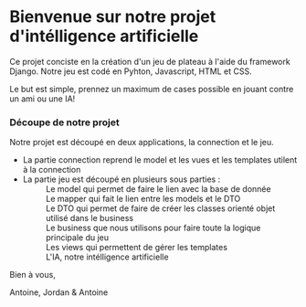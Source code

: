 # Bienvenue sur notre projet d'intélligence artificielle

Ce projet conciste en la création d'un jeu de plateau à l'aide du framework Django. Notre jeu est codé en Pyhton, Javascript, HTML et CSS. 

Le but est simple, prennez un maximum de cases possible en jouant contre un ami ou une IA! 

### Découpe de notre projet

Notre projet est découpé en deux applications, la connection et le jeu. <br>
- La partie connection reprend le model et les vues et les templates utilent à la connection <br>
- La partie jeu est découpé en plusieurs sous parties : <br>
        <dd> Le model qui permet de faire le lien avec la base de donnée <br>
        <dd> Le mapper qui fait le lien entre les models et le DTO <br>
        <dd> Le DTO qui permet de faire de créer les classes orienté objet utilisé dans le business <br>
        <dd> Le business que nous utilisons pour faire toute la logique principale du jeu <br>
        <dd> Les views qui permettent de gérer les templates <br>
    L'IA, notre intélligence artificielle <br>


Bien à vous,  <br>

Antoine, Jordan & Antoine  <br>



























